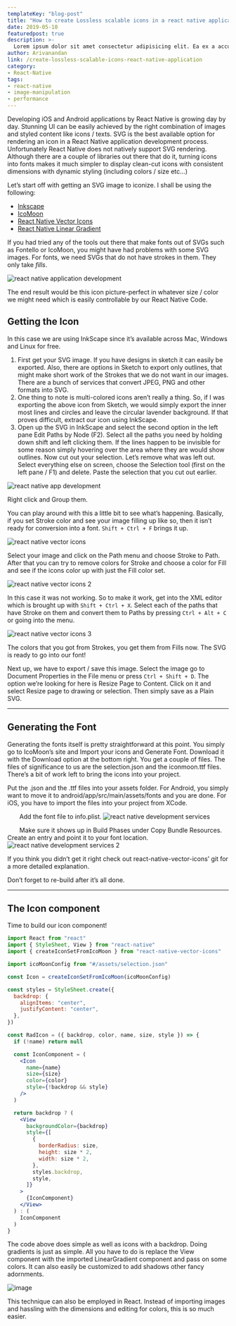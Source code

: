 ```yaml
---
templateKey: "blog-post"
title: "How to create Lossless scalable icons in a react native application"
date: 2019-05-10
featuredpost: true
description: >-
  Lorem ipsum dolor sit amet consectetur adipisicing elit. Ea ex a accusamus facilis aperiam sed ad tenetur molestiae cum ipsam, sunt eius rerum numquam commodi ipsa quas sequi optio molestias?
author: Arivanandan
link: /create-lossless-scalable-icons-react-native-application
category:
- React-Native
tags:
- react-native
- image-manipulation
- performance
---
```


Developing iOS and Android applications by React Native is growing day by day. Stunning UI can be easily achieved by the right combination of images and styled content like icons / texts. SVG is the best available option for rendering an icon in a React Native application development process. Unfortunately React Native does not natively support SVG rendering. Although there are a couple of libraries out there that do it, turning icons into fonts makes it much simpler to display clean-cut icons with consistent dimensions with dynamic styling (including colors / size etc…)

Let’s start off with getting an SVG image to iconize. I shall be using the following:

- [Inkscape](https://inkscape.org/)
- [IcoMoon](https://icomoon.io/app)
- [React Native Vector Icons](https://github.com/oblador/react-native-vector-icons)
- [React Native Linear Gradient](https://github.com/react-native-community/react-native-linear-gradient)

If you had tried any of the tools out there that make fonts out of SVGs such as Fontello or IcoMoon, you might have had problems with some SVG images. For fonts, we need SVGs that do not have strokes in them. They only take _fills_.

![react native application development](./images/react-native-application-development.png)

The end result would be this icon picture-perfect in whatever size / color we might need which is easily controllable by our React Native Code.

## Getting the Icon

In this case we are using InkScape since it’s available across Mac, Windows and Linux for free.

1. First get your SVG image. If you have designs in sketch it can easily be exported. Also, there are options in Sketch to export only outlines, that might make short work of the Strokes that we do not want in our images. There are a bunch of services that convert JPEG, PNG and other formats into SVG.
2. One thing to note is multi-colored icons aren’t really a thing. So, if I was exporting the above icon from Sketch, we would simply export the inner most lines and circles and leave the circular lavender background. If that proves difficult, extract our icon using InkScape.
3. Open up the SVG in InkScape and select the second option in the left pane Edit Paths by Node (F2). Select all the paths you need by holding down shift and left clicking them. If the lines happen to be invisible for some reason simply hovering over the area where they are would show outlines. Now cut out your selection. Let’s remove what was left out. Select everything else on screen, choose the Selection tool (first on the left pane / F1) and delete. Paste the selection that you cut out earlier.

![react native app development](./images/react-native-app-development.png)

Right click and Group them.

You can play around with this a little bit to see what’s happening. Basically, if you set Stroke color and see your image filling up like so, then it isn’t ready for conversion into a font. `Shift + Ctrl + F` brings it up.

![react native vector icons](./images/react-native-vector-icons.png)

Select your image and click on the Path menu and choose Stroke to Path. After that you can try to remove colors for Stroke and choose a color for Fill and see if the icons color up with just the Fill color set.

![react native vector icons 2](./images/react-native-vector-icons-2.png)

In this case it was not working. So to make it work, get into the XML editor which is brought up with `Shift + Ctrl + X`. Select each of the paths that have Stroke on them and convert them to Paths by pressing `Ctrl + Alt + C` or going into the menu.

![react native vector icons 3](./images/react-native-vector-icons-3.png)

The colors that you got from Strokes, you get them from Fills now. The SVG is ready to go into our font!

Next up, we have to export / save this image. Select the image go to Document Properties in the File menu or press `Ctrl + Shift + D`. The option we’re looking for here is Resize Page to Content. Click on it and select Resize page to drawing or selection. Then simply save as a Plain SVG.

---

## Generating the Font

Generating the fonts itself is pretty straightforward at this point. You simply go to IcoMoon’s site and Import your icons and Generate Font. Download it with the Download option at the bottom right. You get a couple of files. The files of significance to us are the selection.json and the iconmoon.ttf files. There’s a bit of work left to bring the icons into your project.

Put the .json and the .ttf files into your assets folder. For Android, you simply want to move it to android/app/src/main/assets/fonts and you are done. For iOS, you have to import the files into your project from XCode.

&nbsp; &nbsp; &nbsp; &nbsp;Add the font file to info.plist.
![react native development services](./images/react-native-app-development-services.png)

&nbsp; &nbsp; &nbsp; &nbsp;Make sure it shows up in Build Phases under Copy Bundle Resources. Create an entry and point it to your font location.
![react native development services 2](./images/react-native-app-development-services-2.png)

If you think you didn’t get it right check out react-native-vector-icons’ git for a more detailed explanation.

Don’t forget to re-build after it’s all done.

---

## The Icon component

Time to build our icon component!

```jsx
import React from "react"
import { StyleSheet, View } from "react-native"
import { createIconSetFromIcoMoon } from "react-native-vector-icons"

import icoMoonConfig from "#/assets/selection.json"

const Icon = createIconSetFromIcoMoon(icoMoonConfig)

const styles = StyleSheet.create({
  backdrop: {
    alignItems: "center",
    justifyContent: "center",
  },
})

const RadIcon = ({ backdrop, color, name, size, style }) => {
  if (!name) return null

  const IconComponent = (
    <Icon
      name={name}
      size={size}
      color={color}
      style={!backdrop && style}
    />
  )

  return backdrop ? (
    <View
      backgroundColor={backdrop}
      style={[
        {
          borderRadius: size,
          height: size * 2,
          width: size * 2,
        },
        styles.backdrop,
        style,
      ]}
    >
      {IconComponent}
    </View>
  ) : (
    IconComponent
  )
}
```

The code above does simple as well as icons with a backdrop. Doing gradients is just as simple. All you have to do is replace the View component with the imported LinearGradient component and pass on some colors. It can also easily be customized to add shadows other fancy adornments.

![image](./images/icons.png)

This technique can also be employed in React. Instead of importing images and hassling with the dimensions and editing for colors, this is so much easier.

